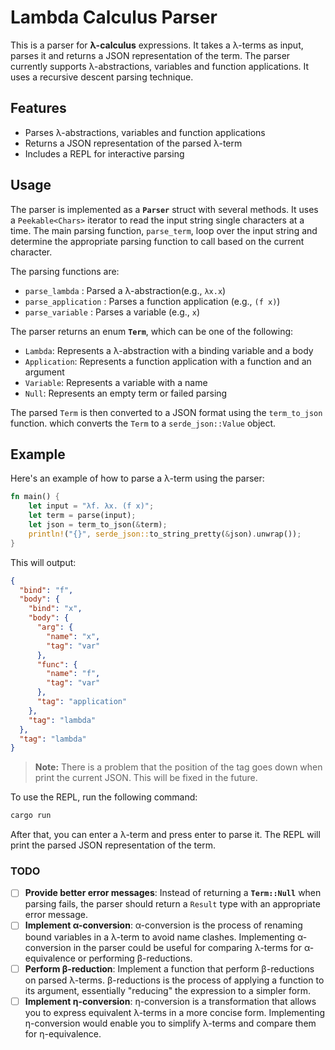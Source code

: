 # Lambda Calculus Parser

This is a parser for **λ-calculus** expressions. It takes a  λ-terms as input, parses it and returns a JSON representation of the term. The parser currently supports  λ-abstractions, variables and function applications. It uses a recursive descent parsing technique.

## Features

- Parses λ-abstractions, variables and function applications
- Returns a JSON representation of the parsed λ-term
- Includes a REPL for interactive parsing

## Usage

The parser is implemented as a **`Parser`** struct with several methods. It uses a `Peekable<Chars>` iterator to read the input string single characters at a time. The main parsing function, `parse_term`, loop over the input string and determine the appropriate parsing function to call based on the current character.

The parsing functions are:

- `parse_lambda` : Parsed a λ-abstraction(e.g., `λx.x`)
- `parse_application` : Parses a function application (e.g., `(f x)`)
- `parse_variable` : Parses a variable (e.g., `x`)

The parser returns an enum **`Term`**, which can be one of the following:

- `Lambda`: Represents a λ-abstraction with a binding variable and a body
- `Application`: Represents a function application with a function and an argument
- `Variable`: Represents a variable with a name
- `Null`: Represents an empty term or failed parsing

The parsed `Term` is then converted to a JSON format using the `term_to_json` function. which converts the `Term` to a `serde_json::Value` object.

## Example

Here's an example of how to parse a λ-term using the parser:

```rust
fn main() {
    let input = "λf. λx. (f x)";
    let term = parse(input);
    let json = term_to_json(&term);
    println!("{}", serde_json::to_string_pretty(&json).unwrap());
}
```

This will output:

```json
{
  "bind": "f",
  "body": {
    "bind": "x",
    "body": {
      "arg": {
        "name": "x",
        "tag": "var"
      },
      "func": {
        "name": "f",
        "tag": "var"
      },
      "tag": "application"
    },
    "tag": "lambda"
  },
  "tag": "lambda"
}
```

> **Note:** There is a problem that the position of the tag goes down when print the current JSON. This will be fixed in the future.

To use the REPL, run the following command:

```bash
cargo run
```

After that, you can enter a λ-term and press enter to parse it. The REPL will print the parsed JSON representation of the term.


### TODO

- [ ] **Provide better error messages**: Instead of returning a **`Term::Null`** when parsing fails, the parser should return a `Result` type with an appropriate error message.
- [ ] **Implement α-conversion**: α-conversion is the process of renaming bound variables in a λ-term to avoid name clashes. Implementing α-conversion in the parser could be useful for comparing λ-terms for α-equivalence or performing β-reductions.
- [ ] **Perform β-reduction**: Implement a function that perform β-reductions on parsed λ-terms. β-reductions is the process of applying a function to its argument, essentially "reducing" the expression to a simpler form.
- [ ] **Implement η-conversion**: η-conversion is a transformation that allows you to express equivalent λ-terms in a more concise form. Implementing η-conversion would enable you to simplify λ-terms and compare them for η-equivalence.
